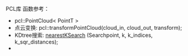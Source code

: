 PCL库 函数参考：

- pcl::PointCloud< PointT > 
- 点云变换:  	pcl::transformPointCloud(cloud_in,  cloud_out,  transform);
- KDtree搜索:  [nearestKSearch](https://pointclouds.org/documentation/classpcl_1_1search_1_1_search.html#add1a92f91475abd5530d26c7be1eb410) (Searchpoint, k, k_indices, k_sqr_distances);
- 